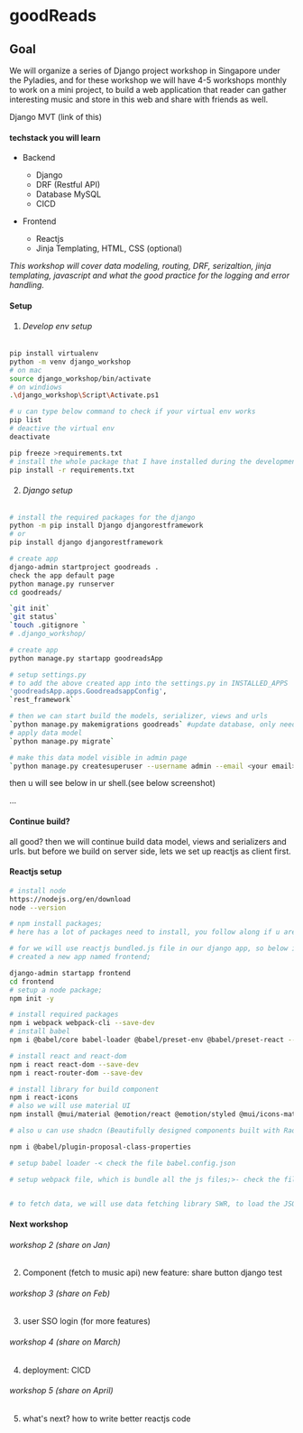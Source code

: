 # goodReads

## Goal
<p>We will organize a series of Django project workshop in Singapore under the Pyladies, and for these workshop we will have 4-5 workshops monthly to work on a mini project, to build a web application that reader can gather interesting music and store in this web and share with friends as well.</p>

Django MVT (link of this)

####  techstack you will learn
- Backend 
  - Django 
  - DRF (Restful API)
  - Database MySQL 
  - CICD 

- Frontend 
  - Reactjs
  - Jinja Templating, HTML, CSS (optional)

<i>This workshop will cover data modeling, routing, DRF, serizaltion, jinja templating, javascript and what the good practice for the logging and error handling. </i>


#### Setup
1. ###### Develop env setup 
```bash
pip install virtualenv
python -m venv django_workshop
# on mac 
source django_workshop/bin/activate
# on windiows
.\django_workshop\Script\Activate.ps1

# u can type below command to check if your virtual env works
pip list  
# deactive the virtual env
deactivate

pip freeze >requirements.txt
# install the whole package that I have installed during the development
pip install -r requirements.txt
```

2. ###### Django setup 
```bash 
# install the required packages for the django
python -m pip install Django djangorestframework
# or 
pip install django djangorestframework

# create app 
django-admin startproject goodreads .
check the app default page 
python manage.py runserver
cd goodreads/

`git init`
`git status`
`touch .gitignore `
# .django_workshop/ 

# create app 
python manage.py startapp goodreadsApp

# setup settings.py 
# to add the above created app into the settings.py in INSTALLED_APPS
'goodreadsApp.apps.GoodreadsappConfig', 
`rest_framework`

# then we can start build the models, serializer, views and urls
`python manage.py makemigrations goodreads` #update database, only need do when you need update model;
# apply data model
`python manage.py migrate`

# make this data model visible in admin page 
`python manage.py createsuperuser --username admin --email <your email>`
```
<p> then u will see below in ur shell.(see below screenshot)</p>
... 


#### Continue build? 
all good? then we will continue build data model, views and serializers and urls. but before we build on server side, lets we set up reactjs as client first. 

#### Reactjs setup 
```bash 
# install node 
https://nodejs.org/en/download 
node --version 

# npm install packages; 
# here has a lot of packages need to install, you follow along if u are new to reactjs, but we will explain it when we use later. 

# for we will use reactjs bundled.js file in our django app, so below is our setup; 
# created a new app named frontend; 

django-admin startapp frontend
cd frontend 
# setup a node package; 
npm init -y 

# install required packages
npm i webpack webpack-cli --save-dev 
# install babel 
npm i @babel/core babel-loader @babel/preset-env @babel/preset-react --save-dev

# install react and react-dom 
npm i react react-dom --save-dev 
npm i react-router-dom --save-dev

# install library for build component 
npm i react-icons 
# also we will use material UI 
npm install @mui/material @emotion/react @emotion/styled @mui/icons-material

# also u can use shadcn (Beautifully designed components built with Radix UI and Tailwind CSS. ), its a cool component library https://github.com/shadcn-ui/ui

npm i @babel/plugin-proposal-class-properties

# setup babel loader -< check the file babel.config.json

# setup webpack file, which is bundle all the js files;>- check the file webpack.config.js


# to fetch data, we will use data fetching library SWR, to load the JSON data to client side, I will cover this when we build component; 

```

#### Next workshop
###### workshop 2 (share on Jan)
2. Component (fetch to music api)
new feature: share button 
django test 

###### workshop 3 (share on Feb)
3. user SSO login (for more features)

###### workshop 4 (share on March)
4. deployment: CICD

###### workshop 5 (share on April)
5. what's next?
how to write better reactjs code